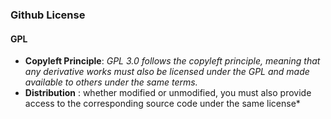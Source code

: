 ### Github License

#### GPL

- **Copyleft Principle**: *GPL 3.0 follows the copyleft principle, meaning that any derivative works must also be licensed under the GPL and made available to others under the same terms.*
- **Distribution** : whether modified or unmodified, you must also provide access to the corresponding source code under the same license*
